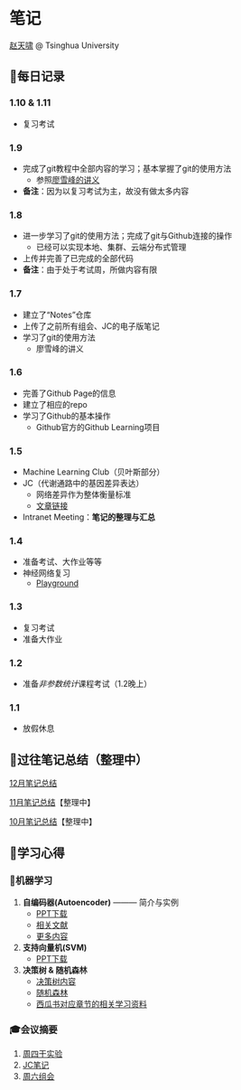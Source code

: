 # 笔记

[赵天啸](https://github.com/tsinghua-ZTX/) @ Tsinghua University

## 📖**每日记录**

### 1.10 & 1.11
- 复习考试

### 1.9
- 完成了git教程中全部内容的学习；基本掌握了git的使用方法
   - 参照[廖雪峰的讲义](https://www.liaoxuefeng.com/wiki/0013739516305929606dd18361248578c67b8067c8c017b000)
- **备注**：因为以复习考试为主，故没有做太多内容

### 1.8
- 进一步学习了git的使用方法；完成了git与Github连接的操作
   - 已经可以实现本地、集群、云端分布式管理
- 上传并完善了已完成的全部代码
- **备注**：由于处于考试周，所做内容有限

### 1.7
- 建立了“Notes”仓库
- 上传了之前所有组会、JC的电子版笔记
- 学习了git的使用方法
   - 廖雪峰的讲义

### 1.6
- 完善了Github Page的信息
- 建立了相应的repo
- 学习了Github的基本操作
   - Github官方的Github Learning项目

### 1.5
- Machine Learning Club（贝叶斯部分）
- JC（代谢通路中的基因差异表达）
   - 网络差异作为整体衡量标准
   - [文章链接](https://cloud.tsinghua.edu.cn/lib/5c9aa4b1-facf-4466-9b74-81a0fe5678da/file/2.Literature%20Reading/Journal%20Club/2018.12.29/Binbin/Rosario%20et%20al.%20-%202018%20-%20Pan-cancer%20analysis%20of%20transcriptional%20metabolic%20d.pdf)
- Intranet Meeting：**笔记的整理与汇总**

### 1.4
- 准备考试、大作业等等
- 神经网络复习
   - [Playground](http://playground.tensorflow.org)

### 1.3
- 复习考试
- 准备大作业

### 1.2 
- 准备*非参数统计*课程考试（1.2晚上）

### 1.1
- 放假休息

## 💾过往笔记总结（整理中）

[12月笔记总结](https://github.com/tsinghua-ZTX/Notes/blob/master/Log_1810.md)

[11月笔记总结](https://github.com/tsinghua-ZTX/Notes/blob/master/Log_1811.md)【整理中】

[10月笔记总结](https://github.com/tsinghua-ZTX/Notes/blob/master/Log_1810.md)【整理中】

## 🚩学习心得
### 🤖机器学习
1. **自编码器(Autoencoder)** ——— 简介与实例
   - [PPT下载](https://github.com/tsinghua-ZTX/Notes/blob/master/MachineLearning/JC_12.22.pptx?raw=true)
   - [相关文献](https://cloud.tsinghua.edu.cn/lib/5c9aa4b1-facf-4466-9b74-81a0fe5678da/file/2.Literature%20Reading/Journal%20Club/2018.12.15/Binbin/Lopez%20et%20al.%20-%202018%20-%20Deep%20generative%20modeling%20for%20single-cell%20transcrip.pdf)
   - [更多内容](https://github.com/tsinghua-ZTX/Notes/MachineLearning)
2. **支持向量机(SVM)**
   - [PPT下载](https://cloud.tsinghua.edu.cn/lib/5c9aa4b1-facf-4466-9b74-81a0fe5678da/file/2.Literature%20Reading/Journal%20Club/2018.12.22/SVM.pptx?dl=1)
3. **决策树 & 随机森林**
   - [决策树内容](https://github.com/tsinghua-ZTX/Notes/blob/master/Sat.%20Group%20Meeting/12.15%20Decison%20Tree.md)
   - [随机森林](https://github.com/tsinghua-ZTX/Notes/blob/master/Sat.%20Group%20Meeting/12.29%20Random%20Forest.md)
   - [西瓜书对应章节的相关学习资料](https://blog.csdn.net/black_shuang/article/details/80666520)


### 🎓会议摘要
1. [周四干实验](https://github.com/tsinghua-ZTX/Notes/tree/master/Dry%20Lab.%20Meeting)
2. [JC笔记](https://github.com/tsinghua-ZTX/Notes/tree/master/Journal%20Club)
3. [周六组会](https://github.com/tsinghua-ZTX/Notes/tree/master/Sat.%20Group%20Meeting)

